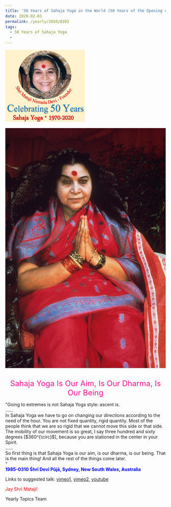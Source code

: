 ```yaml
---
title: '50 Years of Sahaja Yoga in the World (50 Years of the Opening of the Sahasrāra Chakra), Post 5'
date: 2020-02-03
permalink: /yearly/2020/0203
tags:
  - 50 Years of Sahaja Yoga
  - 
---
```


<div style="text-align: left"><img src="/images/Celebrating50YearsSahajaYoga.png" width="250" /></div><br>

<div style="text-align: center"><img src="/images/image310.png" /></div>

<br>
<p style="color:DeepPink; text-align:center">
<font size="+2"><b></b>Sahaja Yoga Is Our Aim, Is Our Dharma, Is Our Being<br></font>
</p>

<p>
"Going to extremes is not Sahaja Yoga style: ascent is.<br>
......<br>
In Sahaja Yoga we have to go on changing our directions according to the need of the hour. You are not fixed quantity, rigid quantity. Most of the people think that we are so rigid that we cannot move this side or that side. The mobility of our movement is so great, I say three hundred and sixty degrees [$360^{\circ}$], because you are stationed in the center in your Spirit.<br>
......<br>
So first thing is that Sahaja Yoga is our aim, is our dharma, is our being. That is the main thing! And all the rest of the things come later.<br>"<br>
<font color="blue"><b>1985-0310 Śhrī Devī Pūjā, Sydney, New South Wales, Australia</b></font><br>
</p>

Links to suggested talk: <a href="https://vimeo.com/24815382"> vimeo1</a>, <a href="https://vimeo.com/88508187"> vimeo2</a>, <a href="https://www.youtube.com/watch?v=sSv3VrQgb5Y"> youtube</a><br>

<p style="color:red;">Jay Shri Mataji!<br></p>

Yearly Topics Team